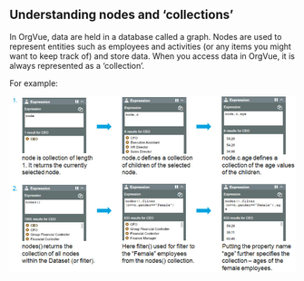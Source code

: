 ## Understanding nodes and ‘collections’
In OrgVue, data are held in a database called a graph. Nodes are used to represent entities such as employees and activities (or any items you might want to keep track of) and store data. When you access data in OrgVue, it is always represented as a ‘collection’. 

For example:

![](collections.jpg)